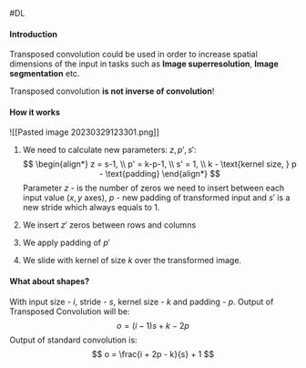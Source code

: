 #DL 

#### Introduction
Transposed convolution could be used in order to increase spatial dimensions of the input in tasks such as **Image superresolution**, **Image segmentation** etc.

Transposed convolution **is not inverse of convolution**! 

#### How it works
![[Pasted image 20230329123301.png]]
1. We need to calculate new parameters: $z, p', s'$:
$$
\begin{align*}
z = s-1, \\
p' = k-p-1, \\
s' = 1, \\
k - \text{kernel size, } p - \text{padding}
\end{align*}
$$
Parameter $z$ - is the number of zeros we need to insert between each input value ($x, y$ axes), $p$ - new padding of transformed input and $s'$ is a new stride which always equals to $1$.

2. We insert $z'$ zeros between rows and columns 
3. We apply padding of $p'$
4. We slide with kernel of size $k$ over the transformed image.

#### What about shapes?

With input size - $i$, stride - $s$, kernel size - $k$ and padding - $p$. Output of Transposed Convolution will be:
$$
o = (i-1)s + k - 2p
$$
Output of standard convolution is:
$$
o = \frac{i + 2p - k}{s} + 1
$$